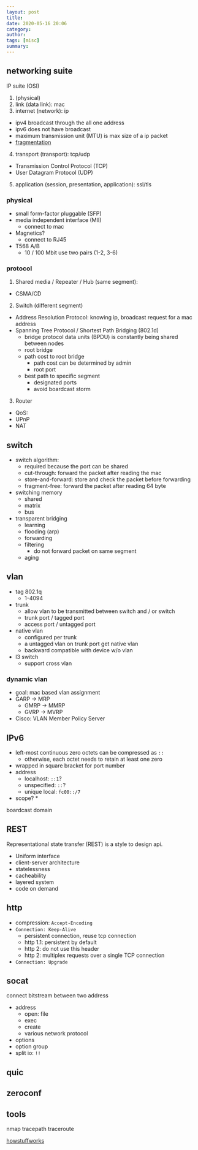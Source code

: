 ```yaml
---
layout: post
title: 
date: 2020-05-16 20:06
category: 
author: 
tags: [misc]
summary: 
---
```


## networking suite

IP suite (OSI)

1. (physical)
2. link (data link): mac
3. internet (network): ip
  * ipv4 broadcast through the all one address
  * ipv6 does not have broadcast
  * maximum transmission unit (MTU) is max size of a ip packet
  * [fragmentation](https://blog.cloudflare.com/ip-fragmentation-is-broken/)
4. transport (transport): tcp/udp
  * Transmission Control Protocol (TCP)
  * User Datagram Protocol (UDP)
5. application (session, presentation, application): ssl/tls

### physical

* small form-factor pluggable (SFP)
* media independent interface (MII)
  * connect to mac
* Magnetics?
  * connect to RJ45
* T568 A/B
  * 10 / 100 Mbit use two pairs (1-2, 3-6)

### protocol

1. Shared media / Repeater / Hub (same segment):
  * CSMA/CD
2. Switch (different segment)
  * Address Resolution Protocol: knowing ip, broadcast request for a mac address
  * Spanning Tree Protocol / Shortest Path Bridging (802.1d)
    * bridge protocol data units (BPDU) is constantly being shared between nodes
    * root bridge
    * path cost to root bridge
      * path cost can be determined by admin
      * root port
    * best path to specific segment
      * designated ports
      * avoid boardcast storm
3. Router
  * QoS:
  * UPnP
  * NAT

## switch

* switch algorithm:
  * required because the port can be shared
  * cut-through: forward the packet after reading the mac
  * store-and-forward: store and check the packet before forwarding
  * fragment-free: forward the packet after reading 64 byte
* switching memory
  * shared
  * matrix
  * bus
* transparent bridging
  * learning
  * flooding (arp)
  * forwarding
  * filtering
    * do not forward packet on same segment
  * aging

## vlan 

* tag 802.1q 
  * 1-4094
* trunk
  * allow vlan to be transmitted between switch and / or switch
  * trunk port / tagged port
  * access port / untagged port
* native vlan
  * configured per trunk
  * a untagged vlan on trunk port get native vlan
  * backward compatible with device w/o vlan
* l3 switch
  * support cross vlan

### dynamic vlan

* goal: mac based vlan assignment
* GARP -> MRP
  * GMRP -> MMRP
  * GVRP -> MVRP
* Cisco: VLAN Member Policy Server

## IPv6

* left-most continuous zero octets can be compressed as `::`
  * otherwise, each octet needs to retain at least one zero
* wrapped in square bracket for port number
* address
  * localhost: `::1`?
  * unspecified: `::`?
  * unique local: `fc00::/7`
* scope?
  * 

boardcast domain

## REST

Representational state transfer (REST) is a style to design api.

* Uniform interface
* client-server architecture
* statelessness
* cacheability
* layered system
* code on demand

## http

* compression: `Accept-Encoding`
* `Connection: Keep-Alive`
  * persistent connection, reuse tcp connection
  * http 1.1: persistent by default
  * http 2: do not use this header
  * http 2: multiplex requests over a single TCP connection
* `Connection: Upgrade`

## socat

connect bitstream between two address

* address
  * open: file
  * exec
  * create
  * various network protocol
* options
* option group
* split io: `!!`

## quic

## zeroconf

## tools

nmap
tracepath
traceroute

[howstuffworks](https://computer.howstuffworks.com/lan-switch.htm)
